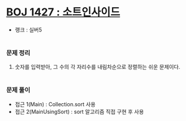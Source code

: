 # [BOJ 1427 : 소트인사이드](https://www.acmicpc.net/problem/1427)
- 랭크 : 실버5
  <br><br>
  
### 문제 정리
1. 숫자를 입력받아, 그 수의 각 자리수를 내림차순으로 정렬하는 쉬운 문제이다. 
   <br><br>

### 문제 풀이
- 접근 1(Main) : Collection.sort 사용
- 접근 2(MainUsingSort) : sort 알고리즘 직접 구현 후 사용
    


    
    


